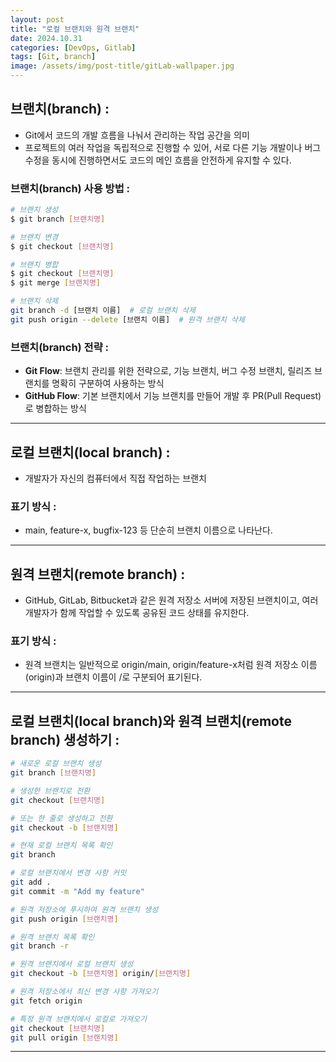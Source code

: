 ```yaml
---
layout: post
title: "로컬 브랜치와 원격 브랜치"
date: 2024.10.31
categories: [DevOps, Gitlab] 
tags: [Git, branch]
image: /assets/img/post-title/gitLab-wallpaper.jpg
---
```


## 브랜치(branch) :
- Git에서 코드의 개발 흐름을 나눠서 관리하는 작업 공간을 의미
- 프로젝트의 여러 작업을 독립적으로 진행할 수 있어, 서로 다른 기능 개발이나 버그 수정을 동시에 진행하면서도 코드의 메인 흐름을 안전하게 유지할 수 있다.

### 브랜치(branch) 사용 방법 :

```bash
# 브랜치 생성
$ git branch [브랜치명]

# 브랜치 변경
$ git checkout [브랜치명]

# 브랜치 병합
$ git checkout [브랜치명]
$ git merge [브랜치명]

# 브랜치 삭제
git branch -d [브랜치 이름]  # 로컬 브랜치 삭제
git push origin --delete [브랜치 이름]  # 원격 브랜치 삭제
```

### 브랜치(branch) 전략 :
- **Git Flow**: 브랜치 관리를 위한 전략으로, 기능 브랜치, 버그 수정 브랜치, 릴리즈 브랜치를 명확히 구분하여 사용하는 방식
- **GitHub Flow**: 기본 브랜치에서 기능 브랜치를 만들어 개발 후 PR(Pull Request)로 병합하는 방식

* * *

## 로컬 브랜치(local branch) :
- 개발자가 자신의 컴퓨터에서 직접 작업하는 브랜치

### 표기 방식 :
- main, feature-x, bugfix-123 등 단순히 브랜치 이름으로 나타난다.

* * *

## 원격 브랜치(remote branch) :
- GitHub, GitLab, Bitbucket과 같은 원격 저장소 서버에 저장된 브랜치이고, 여러 개발자가 함께 작업할 수 있도록 공유된 코드 상태를 유지한다.

### 표기 방식 :
- 원격 브랜치는 일반적으로 origin/main, origin/feature-x처럼 원격 저장소 이름(origin)과 브랜치 이름이 /로 구분되어 표기된다.

* * *

## 로컬 브랜치(local branch)와 원격 브랜치(remote branch) 생성하기 :

```bash
# 새로운 로컬 브랜치 생성
git branch [브랜치명]

# 생성한 브랜치로 전환
git checkout [브랜치명]

# 또는 한 줄로 생성하고 전환
git checkout -b [브랜치명]

# 현재 로컬 브랜치 목록 확인
git branch

# 로컬 브랜치에서 변경 사항 커밋
git add .
git commit -m "Add my feature"

# 원격 저장소에 푸시하여 원격 브랜치 생성
git push origin [브랜치명]

# 원격 브랜치 목록 확인
git branch -r

# 원격 브랜치에서 로컬 브랜치 생성
git checkout -b [브랜치명] origin/[브랜치명]

# 원격 저장소에서 최신 변경 사항 가져오기
git fetch origin

# 특정 원격 브랜치에서 로컬로 가져오기
git checkout [브랜치명]
git pull origin [브랜치명]
```

* * * 